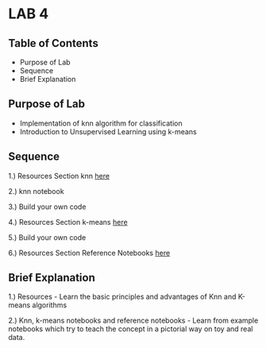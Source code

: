 # LAB 4

## Table of Contents
- Purpose of Lab
- Sequence
- Brief Explanation

## Purpose of Lab
  - Implementation of knn algorithm for classification
  - Introduction to Unsupervised Learning using k-means
  
## Sequence

  1.) Resources Section knn [here](https://github.com/ELSPL/ml-community/tree/master/Labs/Resources/Resources.ipynb)
  
  2.) knn notebook
  
  3.) Build your own code
  
  4.) Resources Section k-means [here](https://github.com/ELSPL/ml-community/tree/master/Labs/Resources/Resources.ipynb)
  
  5.) Build your own code
  
  6.) Resources Section Reference Notebooks [here](https://github.com/ELSPL/ml-community/tree/master/Labs/Resources)
  
## Brief Explanation

  1.) Resources
    - Learn the basic principles and advantages of Knn and K-means algorithms
  
  2.) Knn, k-means notebooks and reference notebooks
    - Learn from example notebooks which try to teach the concept in a pictorial way on toy and real data.
